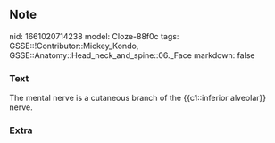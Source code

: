 ## Note
nid: 1661020714238
model: Cloze-88f0c
tags: GSSE::!Contributor::Mickey_Kondo, GSSE::Anatomy::Head_neck_and_spine::06._Face
markdown: false

### Text
The mental nerve is a cutaneous branch of the {{c1::inferior alveolar}} nerve.

### Extra


